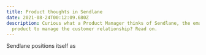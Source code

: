 ```yaml
---
title: Product thoughts in Sendlane
date: 2021-08-24T00:12:09.680Z
description: Curious what a Product Manager thinks of Sendlane, the email
  product to manage the customer relationship? Read on.
---
```

Sendlane positions itself as
